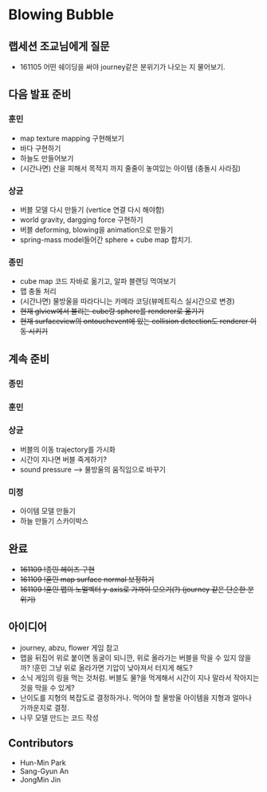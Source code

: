 # Blowing Bubble

## 랩세션 조교님에게 질문
* 161105 어떤 쉐이딩을 써야 journey같은 분위기가 나오는 지 물어보기.

## 다음 발표 준비

### 훈민 
* map texture mapping 구현해보기
* 바다 구현하기
* 하늘도 만들어보기
* (시간나면) 산을 피해서 목적지 까지 줄줄이 놓여있는 아이템 (충돌시 사라짐)

### 상균
* 버블 모델 다시 만들기 (vertice 연결 다시 해야함)
* world gravity, dargging force 구현하기
* 버블 deforming, blowing을 animation으로 만들기
* spring-mass model들어간 sphere + cube map 합치기. 

### 종민
* cube map 코드 자바로 옮기고, 알파 블랜딩 먹여보기
* 맵 충돌 처리
* (시간나면) 물방울을 따라다니는 카메라 코딩(뷰메트릭스 실시간으로 변경)
* ~~현재 glview에서 불리는 cube랑 sphere를 renderer로 옮기기~~
* ~~현재 surfaceview의 ontouchevent에 있는 collision detection도 renderer 이동 시키기~~

## 계속 준비
### 종민

### 훈민

### 상균
* 버블의 이동 trajectory를 가시화
* 시간이 지나면 버블 죽게하기? 
* sound pressure --> 물방울의 움직임으로 바꾸기

### 미정
* 아이템 모델 만들기
* 하늘 만들기 스카이박스

## 완료
* ~~161109 !종민 헤이즈 구현~~ 
* ~~161109 !훈민 map surface normal 보정하기~~
* ~~161109 !훈민 맵의 노멀벡터 y-axis로 가까이 모으기(?) (journey 같은 단순한 분위기)~~

## 아이디어
* journey, abzu, flower 게임 참고
* 맵을 뒤집어 위로 붙이면 동굴이 되니깐, 위로 올라가는 버블을 막을 수 있지 않을까? !훈민 그냥 위로 올라가면 기압이 낮아져서 터지게 해도?
* 소닉 게임의 링을 먹는 것처럼. 버블도 물?을 먹게해서 시간이 지나 말라서 작아지는 것을 막을 수 있게?
* 난이도를 지형의 복잡도로 결정하거나. 먹어야 할 물방울 아이템을 지형과 얼마나 가까운지로 결정.
* 나무 모델 만드는 코드 작성

## Contributors
* Hun-Min Park
* Sang-Gyun An
* JongMin Jin
